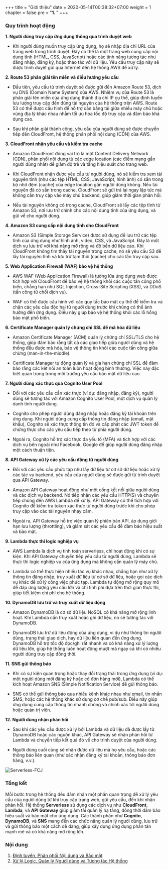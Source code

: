 +++
title = "Giới thiệu"
date = 2020-05-14T00:38:32+07:00
weight = 1
chapter = false
pre = "<b>1. </b>"
+++

### Quy trình hoạt động

**1. Người dùng truy cập ứng dụng thông qua trình duyệt web**

- Khi người dùng muốn truy cập ứng dụng, họ sẽ nhập địa chỉ URL của trang web trong trình duyệt. Đây có thể là một trang web cung cấp nội dung tĩnh (HTML, CSS, JavaScript) hoặc các tính năng tương tác như đăng nhập, đăng ký, hoặc thao tác với dữ liệu. Yêu cầu truy cập này sẽ được trình duyệt gửi qua Internet đến hệ thống AWS để xử lý.

**2. Route 53 phân giải tên miền và điều hướng yêu cầu**

- Đầu tiên, yêu cầu từ trình duyệt sẽ được gửi đến Amazon Route 53, dịch vụ DNS (Domain Name System) của AWS. Nhiệm vụ của Route 53 là phân giải tên miền của ứng dụng thành địa chỉ IP cụ thể, giúp định tuyến lưu lượng truy cập đến đúng tài nguyên của hệ thống trên AWS. Route 53 có thể được cấu hình để hỗ trợ cân bằng tải giữa nhiều máy chủ hoặc vùng địa lý khác nhau nhằm tối ưu hóa tốc độ truy cập và đảm bảo khả dụng cao.

- Sau khi phân giải thành công, yêu cầu của người dùng sẽ được chuyển tiếp đến CloudFront, hệ thống phân phối nội dung (CDN) của AWS.

**3. CloudFront nhận yêu cầu và kiểm tra cache**

- Amazon CloudFront đóng vai trò là một Content Delivery Network (CDN), phân phối nội dung từ các edge location (các điểm mạng gần người dùng nhất) để giảm độ trễ và tăng hiệu suất cho trang web.

- Khi CloudFront nhận được yêu cầu từ người dùng, nó sẽ kiểm tra xem tài nguyên tĩnh (như các tệp HTML, CSS, JavaScript, hình ảnh) có sẵn trong bộ nhớ đệm (cache) của edge location gần người dùng không. Nếu tài nguyên đã có sẵn trong cache, CloudFront sẽ gửi trả lại ngay lập tức mà không cần truy cập vào máy chủ backend, giúp giảm thời gian phản hồi.

- Nếu tài nguyên không có trong cache, CloudFront sẽ lấy các tệp tĩnh từ Amazon S3, nơi lưu trữ chính cho các nội dung tĩnh của ứng dụng, và gửi về cho người dùng.

**4. Amazon S3 cung cấp nội dung tĩnh cho CloudFront**

- Amazon S3 (Simple Storage Service) được sử dụng để lưu trữ các tệp tĩnh của ứng dụng như hình ảnh, video, CSS, và JavaScript. Đây là một dịch vụ lưu trữ với khả năng mở rộng và độ bền dữ liệu cao. Khi CloudFront không tìm thấy tài nguyên trong cache, nó sẽ yêu cầu S3 để lấy tài nguyên tĩnh và lưu trữ tạm thời (cache) cho các lần truy cập sau.

**5. Web Application Firewall (WAF) bảo vệ hệ thống**

- AWS WAF (Web Application Firewall) là tường lửa ứng dụng web được tích hợp với CloudFront để bảo vệ hệ thống khỏi các cuộc tấn công phổ biến, chẳng hạn như SQL Injection, Cross-Site Scripting (XSS), và DDoS (tấn công từ chối dịch vụ).

- WAF có thể được cấu hình với các quy tắc bảo mật cụ thể để kiểm tra và chặn các yêu cầu độc hại từ người dùng trước khi chúng có thể ảnh hưởng đến ứng dụng. Điều này giúp bảo vệ hệ thống khỏi các lỗ hổng bảo mật phổ biến.

**6. Certificate Manager quản lý chứng chỉ SSL để mã hóa dữ liệu**

- Amazon Certificate Manager (ACM) quản lý chứng chỉ SSL/TLS cho hệ thống, giúp đảm bảo rằng tất cả các giao tiếp giữa người dùng và hệ thống đều được mã hóa, bảo vệ thông tin khỏi các cuộc tấn công giữa chừng (man-in-the-middle).

- Certificate Manager tự động quản lý và gia hạn chứng chỉ SSL để đảm bảo rằng các kết nối an toàn luôn hoạt động bình thường. Việc này đặc biệt quan trọng trong môi trường yêu cầu bảo mật dữ liệu cao.

**7. Người dùng xác thực qua Cognito User Pool**

- Đối với các yêu cầu cần xác thực (ví dụ: đăng nhập, đăng ký), người dùng sẽ tương tác với Amazon Cognito User Pool, một dịch vụ quản lý danh tính người dùng.

- Cognito cho phép người dùng đăng nhập hoặc đăng ký tài khoản trên ứng dụng. Khi người dùng cung cấp thông tin đăng nhập (email, mật khẩu), Cognito sẽ xác thực thông tin đó và cấp phát các JWT token để chứng thực cho các yêu cầu tiếp theo từ phía người dùng.

- Ngoài ra, Cognito hỗ trợ xác thực đa yếu tố (MFA) và tích hợp với các dịch vụ bên ngoài như Facebook, Google để giúp người dùng đăng nhập một cách thuận tiện.

**8. API Gateway xử lý các yêu cầu động từ người dùng**

- Đối với các yêu cầu phức tạp như lấy dữ liệu từ cơ sở dữ liệu hoặc xử lý các tác vụ backend, yêu cầu của người dùng sẽ được gửi từ trình duyệt qua API Gateway.

- Amazon API Gateway hoạt động như một cổng kết nối giữa người dùng và các dịch vụ backend. Nó tiếp nhận các yêu cầu HTTP(S) và chuyển tiếp chúng đến AWS Lambda để xử lý. API Gateway có thể tích hợp với Cognito để kiểm tra token xác thực từ người dùng trước khi cho phép truy cập vào các tài nguyên nhạy cảm.

- Ngoài ra, API Gateway hỗ trợ việc quản lý phiên bản API, áp dụng giới hạn lưu lượng (throttling), và giám sát các yêu cầu để đảm bảo hiệu suất và bảo mật.

**9. Lambda thực thi logic nghiệp vụ**

- AWS Lambda là dịch vụ tính toán serverless, chỉ hoạt động khi có sự kiện. Khi API Gateway chuyển tiếp yêu cầu từ người dùng, Lambda sẽ thực thi logic nghiệp vụ của ứng dụng mà không cần quản lý máy chủ.

- Lambda có thể thực hiện nhiều tác vụ khác nhau, chẳng hạn như xử lý thông tin đăng nhập, truy xuất dữ liệu từ cơ sở dữ liệu, hoặc gọi các dịch vụ khác để xử lý công việc phức tạp. Lambda tự động mở rộng quy mô để đáp ứng lượng yêu cầu lớn và chỉ tính phí dựa trên thời gian thực thi, giúp tiết kiệm chi phí cho hệ thống.

**10. DynamoDB lưu trữ và truy xuất dữ liệu động**

- Amazon DynamoDB là cơ sở dữ liệu NoSQL có khả năng mở rộng linh hoạt. Khi Lambda cần truy xuất hoặc ghi dữ liệu, nó sẽ tương tác với DynamoDB.

- DynamoDB lưu trữ dữ liệu động của ứng dụng, ví dụ như thông tin người dùng, trạng thái giao dịch, hay dữ liệu liên quan đến ứng dụng. DynamoDB hỗ trợ tốc độ đọc/ghi rất nhanh và có khả năng xử lý lượng dữ liệu lớn, giúp hệ thống luôn hoạt động mượt mà ngay cả khi có nhiều người dùng truy cập đồng thời.

**11. SNS gửi thông báo**

- Khi có sự kiện quan trọng hoặc thay đổi trạng thái trong ứng dụng (ví dụ: một người dùng mới đăng ký hoặc có đơn hàng mới), Lambda có thể kích hoạt Amazon SNS (Simple Notification Service) để gửi thông báo.

- SNS có thể gửi thông báo qua nhiều kênh khác nhau như email, tin nhắn SMS, hoặc các hệ thống khác sử dụng cơ chế pub/sub. Điều này giúp ứng dụng cung cấp thông tin nhanh chóng và chính xác tới người dùng hoặc quản trị viên.

**12. Người dùng nhận phản hồi**

- Sau khi các yêu cầu được xử lý bởi Lambda và dữ liệu đã được lấy từ DynamoDB hoặc các nguồn khác, API Gateway sẽ nhận phản hồi từ Lambda và chuyển tiếp kết quả đó về cho trình duyệt của người dùng.

- Người dùng cuối cùng sẽ nhận được dữ liệu mà họ yêu cầu, hoặc các thông báo liên quan (như xác nhận đăng ký tài khoản, thông báo đơn hàng, v.v.).

![Serverless-FCJ](/images/1/Serverles.png?width=90pc)

### Tổng kết

Mỗi bước trong hệ thống đều đảm nhận một phần quan trọng để xử lý yêu cầu của người dùng từ khi truy cập trang web, gửi yêu cầu, đến khi nhận phản hồi. Hệ thống **Serverless** sử dụng các dịch vụ như **CloudFront**, **Lambda**, và **API Gateway** giúp giảm tải quản lý hạ tầng, đồng thời đảm bảo hiệu suất và bảo mật cho ứng dụng. Các thành phần như **Cognito**, **DynamoDB**, và **SNS** mang đến các chức năng quản lý người dùng, lưu trữ và gửi thông báo một cách dễ dàng, giúp xây dựng ứng dụng phân tán mạnh mẽ và có khả năng mở rộng lớn.

### Nội dung

1. [Định tuyến, Phân phối Nội dung và Bảo mật](1-introduction/1-frontend)
2. [Xử lý Logic, Quản lý Người dùng và Tương tác Hệ thống](1-introduction/2-system)
